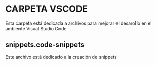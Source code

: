 # CARPETA VSCODE

Esta carpeta está dedicada a archivos para mejorar el desarollo en el ambiente Visual Studio Code

## snippets.code-snippets

Este archivo está dedicado a la creación de snippets
